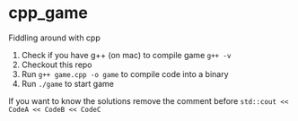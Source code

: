 # cpp_game
Fiddling around with cpp

1. Check if you have g++ (on mac) to compile game `g++ -v`
2. Checkout this repo
3. Run `g++ game.cpp -o game` to compile code into a binary
4. Run `./game` to start game


If you want to know the solutions remove the comment before `std::cout << CodeA << CodeB << CodeC`
